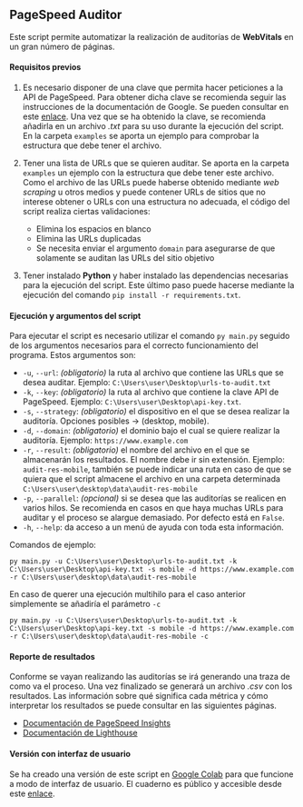 ## PageSpeed Auditor

Este script permite automatizar la realización de auditorías de **WebVitals** en un gran número de páginas.

#### Requisitos previos

1. Es necesario disponer de una clave que permita hacer peticiones a la API de PageSpeed. Para obtener dicha clave se recomienda seguir las instrucciones de la documentación de Google. Se pueden consultar en este [enlace](https://developers.google.com/speed/docs/insights/v5/get-started#APIKey). Una vez que se ha obtenido la clave, se recomienda añadirla en un archivo *.txt* para su uso durante la ejecución del script. En la carpeta `examples` se aporta un ejemplo para comprobar la estructura que debe tener el archivo.

2. Tener una lista de URLs que se quieren auditar. Se aporta en la carpeta `examples` un ejemplo con la estructura que debe tener este archivo. Como el archivo de las URLs puede haberse obtenido mediante *web scraping* u otros medios y puede contener URLs de sitios que no interese obtener o URLs con una estructura no adecuada, el código del script realiza ciertas validaciones:
    * Elimina los espacios en blanco
    * Elimina las URLs duplicadas
    * Se necesita enviar el argumento `domain` para asegurarse de que solamente se auditan las URLs del sitio objetivo

3. Tener instalado **Python** y haber instalado las dependencias necesarias para la ejecución del script. Este último paso puede hacerse mediante la ejecución del comando `pip install -r requirements.txt`.

#### Ejecución y argumentos del script

Para ejecutar el script es necesario utilizar el comando `py main.py` seguido de los argumentos necesarios para el correcto funcionamiento del programa. Estos argumentos son:

* `-u`, `--url`: *(obligatorio)* la ruta al archivo que contiene las URLs que se desea auditar. Ejemplo: `C:\Users\user\Desktop\urls-to-audit.txt`
* `-k`, `--key`: *(obligatorio)* la ruta al archivo que contiene la clave API de PageSpeed. Ejemplo: `C:\Users\user\Desktop\api-key.txt`.
* `-s`, `--strategy`: *(obligatorio)* el dispositivo en el que se desea realizar la auditoría. Opciones posibles &rarr; (desktop, mobile).
* `-d`, `--domain`: *(obligatorio)* el dominio bajo el cual se quiere realizar la auditoría. Ejemplo: `https://www.example.com`
* `-r`, `--result`: *(obligatorio)* el nombre del archivo en el que se almacenarán los resultados. El nombre debe ir sin extensión. Ejemplo: `audit-res-mobile`, también se puede indicar una ruta en caso de que se quiera que el script almacene el archivo en una carpeta determinada `C:\Users\user\desktop\data\audit-res-mobile`
* `-p`, `--parallel`: *(opcional)* si se desea que las auditorías se realicen en varios hilos. Se recomienda en casos en que haya muchas URLs para auditar y el proceso se alargue demasiado. Por defecto está en `False`.
* `-h`, `--help`: da acceso a un menú de ayuda con toda esta información.

Comandos de ejemplo:

`py main.py -u C:\Users\user\Desktop\urls-to-audit.txt -k C:\Users\user\Desktop\api-key.txt -s mobile -d https://www.example.com -r C:\Users\user\desktop\data\audit-res-mobile`

En caso de querer una ejecución multihilo para el caso anterior simplemente se añadiría el parámetro `-c`

`py main.py -u C:\Users\user\Desktop\urls-to-audit.txt -k C:\Users\user\Desktop\api-key.txt -s mobile -d https://www.example.com -r C:\Users\user\desktop\data\audit-res-mobile -c`

#### Reporte de resultados

Conforme se vayan realizando las auditorías se irá generando una traza de como va el proceso. Una vez finalizado se generará un archivo *.csv* con los resultados. Las información sobre qué significa cada métrica y cómo interpretar los resultados se puede consultar en las siguientes páginas.

* [Documentación de PageSpeed Insights](https://developers.google.com/speed/docs/insights/v5/about)
* [Documentación de Lighthouse](https://developer.chrome.com/docs/lighthouse/)

#### Versión con interfaz de usuario

Se ha creado una versión de este script en [Google Colab](https://colab.research.google.com/) para que funcione a modo de interfaz de usuario. El cuaderno es público y accesible desde este [enlace](https://colab.research.google.com/github/javier-fraga-garcia/pagespeed-auditor/blob/main/notebooks/PageSpeed_Auditor.ipynb).